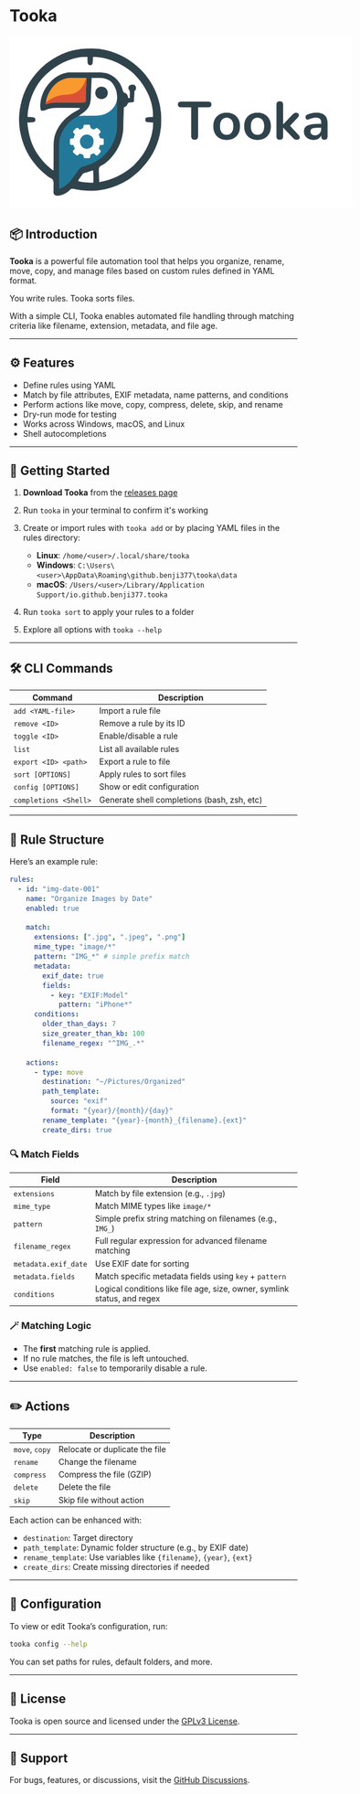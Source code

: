 # Tooka

<div align="center">
  <img src="./assets/logo-banner.png" alt="Tooka logo" style="max-width: 600px;">
</div>

## 📦 Introduction

**Tooka** is a powerful file automation tool that helps you organize, rename, move, copy, and manage files based on custom rules defined in YAML format.

You write rules. Tooka sorts files.

With a simple CLI, Tooka enables automated file handling through matching criteria like filename, extension, metadata, and file age.

---

## ⚙️ Features

* Define rules using YAML
* Match by file attributes, EXIF metadata, name patterns, and conditions
* Perform actions like move, copy, compress, delete, skip, and rename
* Dry-run mode for testing
* Works across Windows, macOS, and Linux
* Shell autocompletions

---

## 🚀 Getting Started

1. **Download Tooka** from the [releases page](https://github.com/Benji377/tooka/releases)
2. Run `tooka` in your terminal to confirm it's working
3. Create or import rules with `tooka add` or by placing YAML files in the rules directory:

   * **Linux**: `/home/<user>/.local/share/tooka`
   * **Windows**: `C:\Users\<user>\AppData\Roaming\github.benji377\tooka\data`
   * **macOS**: `/Users/<user>/Library/Application Support/io.github.benji377.tooka`
4. Run `tooka sort` to apply your rules to a folder
5. Explore all options with `tooka --help`

---

## 🛠️ CLI Commands

| Command               | Description                                 |
| --------------------- | ------------------------------------------- |
| `add <YAML-file>`     | Import a rule file                          |
| `remove <ID>`         | Remove a rule by its ID                     |
| `toggle <ID>`         | Enable/disable a rule                       |
| `list`                | List all available rules                    |
| `export <ID> <path>`  | Export a rule to file                       |
| `sort [OPTIONS]`      | Apply rules to sort files                   |
| `config [OPTIONS]`    | Show or edit configuration                  |
| `completions <Shell>` | Generate shell completions (bash, zsh, etc) |

---

## 🧠 Rule Structure

Here’s an example rule:

```yaml
rules:
  - id: "img-date-001"
    name: "Organize Images by Date"
    enabled: true

    match:
      extensions: [".jpg", ".jpeg", ".png"]
      mime_type: "image/*"
      pattern: "IMG_*" # simple prefix match
      metadata:
        exif_date: true
        fields:
          - key: "EXIF:Model"
            pattern: "iPhone*"
      conditions:
        older_than_days: 7
        size_greater_than_kb: 100
        filename_regex: "^IMG_.*"

    actions:
      - type: move
        destination: "~/Pictures/Organized"
        path_template:
          source: "exif"
          format: "{year}/{month}/{day}"
        rename_template: "{year}-{month}_{filename}.{ext}"
        create_dirs: true
```

### 🔍 Match Fields

| Field                | Description                                                              |
| -------------------- | ------------------------------------------------------------------------ |
| `extensions`         | Match by file extension (e.g., `.jpg`)                                   |
| `mime_type`          | Match MIME types like `image/*`                                          |
| `pattern`            | Simple prefix string matching on filenames (e.g., `IMG_`)                |
| `filename_regex`     | Full regular expression for advanced filename matching                   |
| `metadata.exif_date` | Use EXIF date for sorting                                                |
| `metadata.fields`    | Match specific metadata fields using `key` + `pattern`                   |
| `conditions`         | Logical conditions like file age, size, owner, symlink status, and regex |


### 🪄 Matching Logic

* The **first** matching rule is applied.
* If no rule matches, the file is left untouched.
* Use `enabled: false` to temporarily disable a rule.

---

## ✏️ Actions

| Type           | Description                    |
| -------------- | ------------------------------ |
| `move`, `copy` | Relocate or duplicate the file |
| `rename`       | Change the filename            |
| `compress`     | Compress the file (GZIP)       |
| `delete`       | Delete the file                |
| `skip`         | Skip file without action       |

Each action can be enhanced with:

* `destination`: Target directory
* `path_template`: Dynamic folder structure (e.g., by EXIF date)
* `rename_template`: Use variables like `{filename}`, `{year}`, `{ext}`
* `create_dirs`: Create missing directories if needed

---

## 🔧 Configuration

To view or edit Tooka’s configuration, run:

```bash
tooka config --help
```

You can set paths for rules, default folders, and more.

---

## 📄 License

Tooka is open source and licensed under the [GPLv3 License](LICENSE).

---

## 🙋 Support

For bugs, features, or discussions, visit the [GitHub Discussions](https://github.com/Benji377/tooka/discussions).
